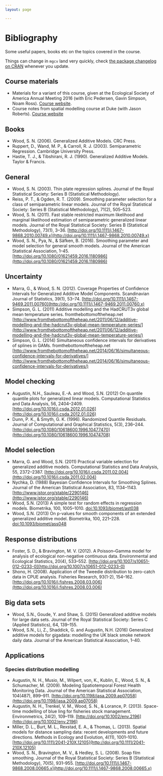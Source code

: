 ```yaml
---
layout: page

---
```


# Bibliography


Some useful papers, books etc on the topics covered in the course.

Things can change in `mgcv` land very quickly, check [the package changelog on CRAN](https://cran.r-project.org/web/packages/mgcv/ChangeLog) whenever you update.

## Course materials

- Materials for a variant of this course, given at the Ecological Society of America Annual Meeting 2016 (with Eric Pedersen, Gavin Simpson, Noam Ross). [Course website](https://eric-pedersen.github.io/mgcv-esa-workshop/).
- Course notes from spatial modelling course at Duke (with Jason Roberts). [Course website](http://distancesampling.org/workshops/duke-spatial-2015)

## Books


- Wood, S. N. (2006). Generalized Additive Models. CRC Press.
- Ruppert, D., Wand, M. P., & Carroll, R. J. (2003). Semiparametric Regression. Cambridge University Press.
- Hastie, T. J., & Tibshirani, R. J. (1990). Generalized Additive Models. Taylor & Francis.


## General


- Wood, S. N. (2003). Thin plate regression splines. Journal of the Royal Statistical Society: Series B (Statistical Methodology).
- Reiss, P. T., & Ogden, R. T. (2009). Smoothing parameter selection for a class of semiparametric linear models. Journal of the Royal Statistical Society: Series B (Statistical Methodology), 71(2), 505–523.
- Wood, S. N. (2011). Fast stable restricted maximum likelihood and marginal likelihood estimation of semiparametric generalized linear models. Journal of the Royal Statistical Society: Series B (Statistical Methodology), 73(1), 3–36. [http://doi.org/10.1111/j.1467-9868.2010.00749.x](http://doi.org/10.1111/j.1467-9868.2010.00749.x)
- Wood, S. N., Pya, N., & Säfken, B. (2016). Smoothing parameter and model selection for general smooth models. Journal of the American Statistical Association, 1–45. [http://doi.org/10.1080/01621459.2016.1180986](http://doi.org/10.1080/01621459.2016.1180986)



## Uncertainty

- Marra, G., & Wood, S. N. (2012). Coverage Properties of Confidence Intervals for Generalized Additive Model Components. Scandinavian Journal of Statistics, 39(1), 53–74. [http://doi.org/10.1111/j.1467-9469.2011.00760](http://doi.org/10.1111/j.1467-9469.2011.00760.x)
- Simpson, G. L. (2011) Additive modelling and the HadCRUT3v global mean temperature series. fromthebottomoftheheap.net [http://www.fromthebottomoftheheap.net/2011/06/12/additive-modelling-and-the-hadcrut3v-global-mean-temperature-series/](http://www.fromthebottomoftheheap.net/2011/06/12/additive-modelling-and-the-hadcrut3v-global-mean-temperature-series/)
- Simpson, G. L. (2014) Simultaneous confidence intervals for derivatives of splines in GAMs. fromthebottomoftheheap.net [http://www.fromthebottomoftheheap.net/2014/06/16/simultaneous-confidence-intervals-for-derivatives/](http://www.fromthebottomoftheheap.net/2014/06/16/simultaneous-confidence-intervals-for-derivatives/)


## Model checking

- Augustin, N.H., Sauleau, E.-A. and Wood, S.N. (2012) On quantile quantile plots for generalized linear models. Computational Statistics and Data Analysis, 56, 2404–2409. [http://doi.org/10.1016/j.csda.2012.01.026](http://doi.org/10.1016/j.csda.2012.01.026)
- Dunn, P. K., & Smyth, G. K. (1996). Randomized Quantile Residuals. Journal of Computational and Graphical Statistics, 5(3), 236–244. [http://doi.org/10.1080/10618600.1996.10477470](http://doi.org/10.1080/10618600.1996.10474708)

## Model selection

- Marra, G. and Wood, S.N. (2011) Practical variable selection for generalized additive models. Computational Statistics and Data Analysis, 55, 2372–2387. [http://doi.org/10.1016/j.csda.2011.02.004](http://doi.org/10.1016/j.csda.2011.02.004)
- Nychka, D. (1988) Bayesian Confidence Intervals for Smoothing Splines. Journal of the American Statistical Association, 83, 1134–1143. [http://www.jstor.org/stable/2290146](http://www.jstor.org/stable/2290146)
- Wood, S.N. (2013) A simple test for random effects in regression models. Biometrika, 100, 1005–1010. [doi:10.1093/biomet/ast038](http://doi.org/10.1093/biomet/ast038)
- Wood, S.N. (2013) On p-values for smooth components of an extended generalized additive model. Biometrika, 100, 221–228. [doi:10.1093/biomet/ass048](http://doi.org/10.1093/biomet/ass048)

## Response distributions

- Foster, S. D., & Bravington, M. V. (2012). A Poisson–Gamma model for analysis of ecological non-negative continuous data. Environmental and Ecological Statistics, 20(4), 533–552. [http://doi.org/10.1007/s10651-012-0233-0](http://doi.org/10.1007/s10651-012-0233-0)
- Shono, H. (2008). Application of the Tweedie distribution to zero-catch data in CPUE analysis. Fisheries Research, 93(1-2), 154–162. [http://doi.org/10.1016/j.fishres.2008.03.006](http://doi.org/10.1016/j.fishres.2008.03.006)


## Big data sets

- Wood, S.N., Goude, Y. and Shaw, S. (2015) Generalized additive models for large data sets. Journal of the Royal Statistical Society: Series C (Applied Statistics), 64, 139–155.
- Wood, S.N., Li, Z., Shaddick, G. and Augustin, N.H. (2016) Generalized additive models for gigadata: modelling the UK black smoke network daily data. Journal of the American Statistical Association, 1–40.

## Applications


### Species distribution modelling

- Augustin, N. H., Musio, M., Wilpert, von, K., Kublin, E., Wood, S. N., & Schumacher, M. (2009). Modeling Spatiotemporal Forest Health Monitoring Data. Journal of the American Statistical Association, 104(487), 899–911. [http://doi.org/10.1198/jasa.2009.ap07058](http://doi.org/10.1198/jasa.2009.ap07058)
- Augustin, N. H., Trenkel, V. M., Wood, S. N., & Lorance, P. (2013). Space-time modelling of blue ling for fisheries stock management. Environmetrics, 24(2), 109–119. [http://doi.org/10.1002/env.2196](http://doi.org/10.1002/env.2196)
- Miller, D. L., Burt, M. L., Rexstad, E. A., & Thomas, L. (2013). Spatial models for distance sampling data: recent developments and future directions. Methods in Ecology and Evolution, 4(11), 1001–1010. [http://doi.org/10.1111/2041-210X.12105](http://doi.org/10.1111/2041-210X.12105)
- Wood, S. N., Bravington, M. V., & Hedley, S. L. (2008). Soap film smoothing. Journal of the Royal Statistical Society: Series B (Statistical Methodology), 70(5), 931–955. [http://doi.org/10.1111/j.1467-9868.2008.00665.x](http://doi.org/10.1111/j.1467-9868.2008.00665.x)


